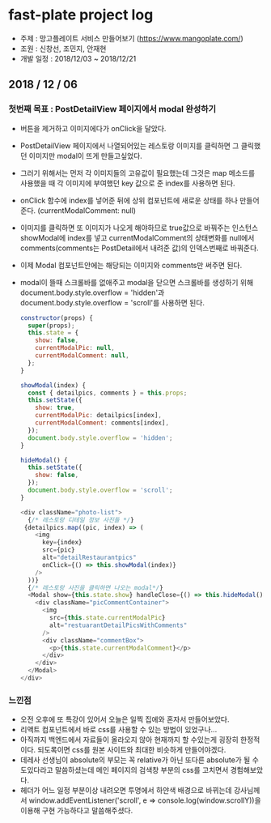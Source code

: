 # fast-plate project log

- 주제 : 망고플레이트 서비스 만들어보기 (https://www.mangoplate.com/)
- 조원 : 신창선, 조민지, 안재현
- 개발 일정 : 2018/12/03 ~ 2018/12/21

## 2018 / 12 / 06

### 첫번째 목표 : PostDetailView 페이지에서 modal 완성하기

- 버튼을 제거하고 이미지에다가 onClick을 달았다.
- PostDetailView 페이지에서 나열되어있는 레스토랑 이미지를 클릭하면 그 클릭했던 이미지만 modal이 뜨게 만들고싶었다.
- 그러기 위해서는 먼저 각 이미지들의 고유값이 필요했는데 그것은 map 메소드를 사용했을 때 각 이미지에 부여했던 key 값으로 준 index를 사용하면 된다.
- onClick 함수에 index를 넣어준 뒤에 상위 컴포넌트에 새로운 상태를 하나 만들어준다. (currentModalComment: null)
- 이미지를 클릭하면 또 이미지가 나오게 해야하므로 true값으로 바꿔주는 인스턴스 showModal에 index를 넣고 currentModalComment의 상태변화를 null에서 comments(comments는 PostDetail에서 내려준 값)의 인덱스번째로 바꿔준다.
- 이제 Modal 컴포넌트안에는 해당되는 이미지와 comments만 써주면 된다.
- modal이 뜰때 스크롤바를 없애주고 modal을 닫으면 스크롤바를 생성하기 위해 document.body.style.overflow = 'hidden'과 document.body.style.overflow = 'scroll'를 사용하면 된다.

  ```js
  constructor(props) {
    super(props);
    this.state = {
      show: false,
      currentModalPic: null,
      currentModalComment: null,
    };
  }

  showModal(index) {
    const { detailpics, comments } = this.props;
    this.setState({
      show: true,
      currentModalPic: detailpics[index],
      currentModalComment: comments[index],
    });
    document.body.style.overflow = 'hidden';
  }

  hideModal() {
    this.setState({
      show: false,
    });
    document.body.style.overflow = 'scroll';
  }

  <div className="photo-list">
    {/* 레스토랑 디테일 정보 사진들 */}
   {detailpics.map((pic, index) => (
      <img
        key={index}
        src={pic}
        alt="detailRestaurantpics"
        onClick={() => this.showModal(index)}
      />
    ))}
    {/* 레스토랑 사진을 클릭하면 나오는 modal*/}
    <Modal show={this.state.show} handleClose={() => this.hideModal()}>
      <div className="picCommentContainer">
        <img
          src={this.state.currentModalPic}
          alt="restuarantDetailPicsWithComments"
        />
        <div className="commentBox">
          <p>{this.state.currentModalComment}</p>
        </div>
      </div>
    </Modal>
  </div>
  ```

### 느낀점

- 오전 오후에 또 특강이 있어서 오늘은 일찍 집에와 혼자서 만들어보았다.
- 리액트 컴포넌트에서 바로 css를 사용할 수 있는 방법이 있었구나...
- 아직까지 백엔드에서 자료들이 올라오지 않아 현재까지 할 수있는게 굉장히 한정적이다. 되도록이면 css를 원본 사이트와 최대한 비슷하게 만들어야겠다.
- 데레사 선생님이 absolute의 부모는 꼭 relative가 아닌 또다른 absolute가 될 수도있다라고 말씀하셨는데 메인 페이지의 검색창 부분의 css를 고치면서 경험해보았다.
- 헤더가 어느 일정 부분이상 내려오면 투명에서 하얀색 배경으로 바뀌는데 강사님께서 window.addEventListener('scroll', e => console.log(window.scrollY))을 이용해 구현 가능하다고 말씀해주셨다.
